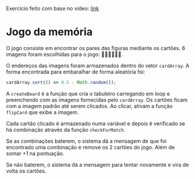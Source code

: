 Exercício feito com base no vídeo: [link](https://www.youtube.com/watch?v=ec8vSKJuZTk&t=5727s&ab_channel=freeCodeCamp.org)
# Jogo da memória
O jogo consiste em encontrar os pares das figuras mediante os cartões. 6 imagens foram escolhidas para o jogo: 🍔🍟🌭🍦🥤🍕.

O endereços das imagens foram armazenados dentro do vetor `cardArray`. A forma encontrada para embaralhar de forma aleatória foi:

```jsx
cardArray.sort(() => 0.5 - Math.random());
```

A `createBoard` é a função que cria o tabuleiro carregando em loop e preenchendo com as imagens fornecidas pelo `cardArray`. Os cartões ficam com a imagem padrão até serem clicados. Ao clicar, ativam a função `flipCard` que exibe a imagem.

Cada cartão clicado é armazenado numa variável e depois é verificado se há combinação através da função `checkForMatch`.  

Se as combinações baterem, o sistema dá a mensagem de que foi encontrado uma combinação e remove os 2 cartões do jogo. Além de somar +1 na pontuação.

Se não baterem, o sistema dá a mensagem para tentar novamente e vira de volta os cartões.